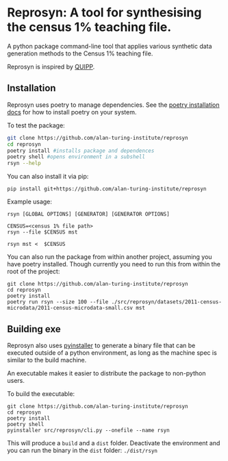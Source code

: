 # Reprosyn: A tool for synthesising the census 1% teaching file.

A python package command-line tool that applies various synthetic data generation methods to the Census 1% teaching file.

Reprosyn is inspired by [QUIPP](https://github.com/alan-turing-institute/QUIPP-pipeline/tree/2011-census-microdata).

## Installation

Reprosyn uses poetry to manage dependencies. See the [poetry installation docs](https://python-poetry.org/docs/#installation) for how to install poetry on your system.

To test the package:

```bash
git clone https://github.com/alan-turing-institute/reprosyn
cd reprosyn
poetry install #installs package and dependences
poetry shell #opens environment in a subshell
rsyn --help
```

You can also install it via pip:

```
pip install git+https://github.com/alan-turing-institute/reprosyn
```

Example usage:

`rsyn [GLOBAL OPTIONS] [GENERATOR] [GENERATOR OPTIONS]` 

```
CENSUS=<census 1% file path>
rsyn --file $CENSUS mst

rsyn mst <  $CENSUS
```

You can also run the package from within another project, assuming you have poetry installed. Though currently you need to run this from within the root of the project: 

```
git clone https://github.com/alan-turing-institute/reprosyn
cd reprosyn
poetry install
poetry run rsyn --size 100 --file ./src/reprosyn/datasets/2011-census-microdata/2011-census-microdata-small.csv mst
```


## Building exe

Reprosyn also uses [pyinstaller](https://pyinstaller.org/en/stable/) to generate a binary file that can be executed outside of a python environment, as long as the machine spec is similar to the build machine. 

An executable makes it easier to distribute the package to non-python users.

To build the executable:

```
git clone https://github.com/alan-turing-institute/reprosyn
cd reprosyn
poetry install
poetry shell
pyinstaller src/reprosyn/cli.py --onefile --name rsyn 
```

This will produce a `build` and a `dist` folder. Deactivate the environment and you can run the binary in the `dist` folder: `./dist/rsyn`

